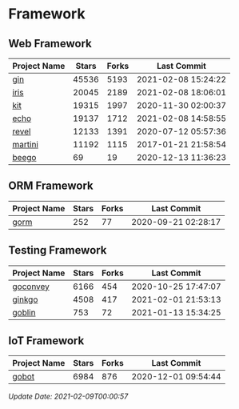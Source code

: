 # Framework

## Web Framework
| Project Name | Stars | Forks | Last Commit |
| ------------ | ----- | ----- | ----------- |
| [gin](https://github.com/gin-gonic/gin) | 45536 | 5193 | 2021-02-08 15:24:22 |
| [iris](https://github.com/kataras/iris) | 20045 | 2189 | 2021-02-08 18:06:01 |
| [kit](https://github.com/go-kit/kit) | 19315 | 1997 | 2020-11-30 02:00:37 |
| [echo](https://github.com/labstack/echo) | 19137 | 1712 | 2021-02-08 14:58:55 |
| [revel](https://github.com/revel/revel) | 12133 | 1391 | 2020-07-12 05:57:36 |
| [martini](https://github.com/go-martini/martini) | 11192 | 1115 | 2017-01-21 21:58:54 |
| [beego](https://github.com/astaxie/beego) | 69 | 19 | 2020-12-13 11:36:23 |

## ORM Framework
| Project Name | Stars | Forks | Last Commit |
| ------------ | ----- | ----- | ----------- |
| [gorm](https://github.com/jinzhu/gorm) | 252 | 77 | 2020-09-21 02:28:17 |

## Testing Framework
| Project Name | Stars | Forks | Last Commit |
| ------------ | ----- | ----- | ----------- |
| [goconvey](https://github.com/smartystreets/goconvey) | 6166 | 454 | 2020-10-25 17:47:07 |
| [ginkgo](https://github.com/onsi/ginkgo) | 4508 | 417 | 2021-02-01 21:53:13 |
| [goblin](https://github.com/franela/goblin) | 753 | 72 | 2021-01-13 15:34:25 |

## IoT Framework
| Project Name | Stars | Forks | Last Commit |
| ------------ | ----- | ----- | ----------- |
| [gobot](https://github.com/hybridgroup/gobot) | 6984 | 876 | 2020-12-01 09:54:44 |

*Update Date: 2021-02-09T00:00:57*